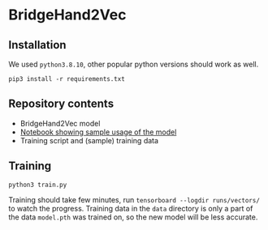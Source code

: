 # BridgeHand2Vec

## Installation

We used `python3.8.10`, other popular python versions should work as well.

```
pip3 install -r requirements.txt
```

## Repository contents

* BridgeHand2Vec model
* [Notebook showing sample usage of the model](sample_usage.ipynb)
* Training script and (sample) training data

## Training

```
python3 train.py
```

Training should take few minutes, run `tensorboard --logdir runs/vectors/` to watch the progress.
Training data in the `data` directory is only a part of the data `model.pth` was trained on,
so the new model will be less accurate.
